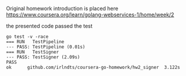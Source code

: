 Original homework introduction is placed here https://www.coursera.org/learn/golang-webservices-1/home/week/2

the presented code passed the test
```
go test -v -race
=== RUN   TestPipeline
--- PASS: TestPipeline (0.01s)
=== RUN   TestSigner
--- PASS: TestSigner (2.09s)
PASS
ok  	github.com/irlndts/coursera-go-homework/hw2_signer	3.122s
```
